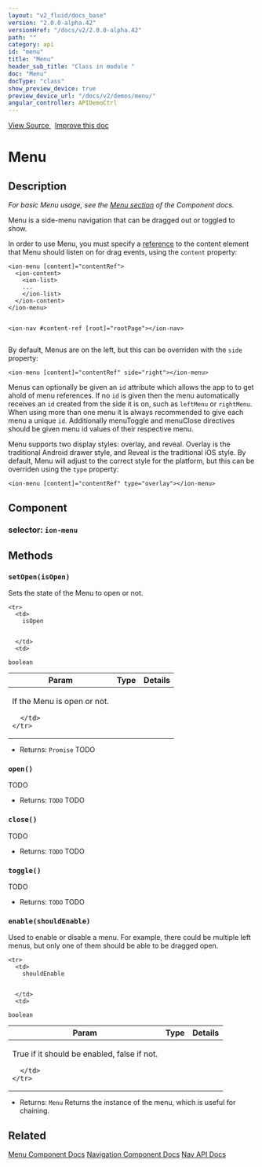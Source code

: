 ```yaml
---
layout: "v2_fluid/docs_base"
version: "2.0.0-alpha.42"
versionHref: "/docs/v2/2.0.0-alpha.42"
path: ""
category: api
id: "menu"
title: "Menu"
header_sub_title: "Class in module "
doc: "Menu"
docType: "class"
show_preview_device: true
preview_device_url: "/docs/v2/demos/menu/"
angular_controller: APIDemoCtrl 
---
```





<div class="improve-docs">
<a href='http://github.com/driftyco/ionic2/tree/master/ionic/components/menu/menu.ts#L7'>
View Source
</a>
&nbsp;
<a href='http://github.com/driftyco/ionic2/edit/master/ionic/components/menu/menu.ts#L7'>
Improve this doc
</a>
</div>





<h1 class="api-title">


Menu






</h1>






<!-- description -->
<h2>Description</h2>

<p><em>For basic Menu usage, see the <a href="../../../../components/#menus">Menu section</a>
of the Component docs.</em></p>
<p>Menu is a side-menu navigation that can be dragged out or toggled to show.</p>
<p>In order to use Menu, you must specify a <a href="https://angular.io/docs/ts/latest/guide/user-input.html#local-variables">reference</a>
to the content element that Menu should listen on for drag events, using the
<code>content</code> property:</p>
<pre><code class="lang-html">&lt;ion-menu [content]=&quot;contentRef&quot;&gt;
  &lt;ion-content&gt;
    &lt;ion-list&gt;
    ...
    &lt;/ion-list&gt;
  &lt;/ion-content&gt;
&lt;/ion-menu&gt;

&lt;ion-nav #content-ref [root]=&quot;rootPage&quot;&gt;&lt;/ion-nav&gt;
</code></pre>
<p>By default, Menus are on the left, but this can be overriden with the <code>side</code>
property:</p>
<pre><code class="lang-html">&lt;ion-menu [content]=&quot;contentRef&quot; side=&quot;right&quot;&gt;&lt;/ion-menu&gt;
</code></pre>
<p>Menus can optionally be given an <code>id</code> attribute which allows the app to
to get ahold of menu references. If no <code>id</code> is given then the menu
automatically receives an <code>id</code> created from the side it is on, such as
<code>leftMenu</code> or <code>rightMenu</code>. When using more than one menu it is always
recommended to give each menu a unique <code>id</code>. Additionally menuToggle and
menuClose directives should be given menu id values of their respective
menu.</p>
<p>Menu supports two display styles: overlay, and reveal. Overlay
is the traditional Android drawer style, and Reveal is the traditional iOS
style. By default, Menu will adjust to the correct style for the platform,
but this can be overriden using the <code>type</code> property:</p>
<pre><code class="lang-html">&lt;ion-menu [content]=&quot;contentRef&quot; type=&quot;overlay&quot;&gt;&lt;/ion-menu&gt;
</code></pre>


<h2>Component</h2>
<h3>selector: <code>ion-menu</code></h3>
<!-- @usage tag -->


<!-- @property tags -->


<!-- methods on the class -->

<h2>Methods</h2>

<div id="setOpen"></div>

<h3>
<code>setOpen(isOpen)</code>
  

</h3>

Sets the state of the Menu to open or not.


<table class="table" style="margin:0;">
  <thead>
    <tr>
      <th>Param</th>
      <th>Type</th>
      <th>Details</th>
    </tr>
  </thead>
  <tbody>
    
    <tr>
      <td>
        isOpen
        
        
      </td>
      <td>
        
  <code>boolean</code>
      </td>
      <td>
        <p>If the Menu is open or not.</p>

        
      </td>
    </tr>
    
  </tbody>
</table>





* Returns: 
  <code>Promise</code> TODO




<div id="open"></div>

<h3>
<code>open()</code>
  

</h3>

TODO






* Returns: 
  <code>TODO</code> TODO




<div id="close"></div>

<h3>
<code>close()</code>
  

</h3>

TODO






* Returns: 
  <code>TODO</code> TODO




<div id="toggle"></div>

<h3>
<code>toggle()</code>
  

</h3>

TODO






* Returns: 
  <code>TODO</code> TODO




<div id="enable"></div>

<h3>
<code>enable(shouldEnable)</code>
  

</h3>

Used to enable or disable a menu. For example, there could be multiple
left menus, but only one of them should be able to be dragged open.


<table class="table" style="margin:0;">
  <thead>
    <tr>
      <th>Param</th>
      <th>Type</th>
      <th>Details</th>
    </tr>
  </thead>
  <tbody>
    
    <tr>
      <td>
        shouldEnable
        
        
      </td>
      <td>
        
  <code>boolean</code>
      </td>
      <td>
        <p>True if it should be enabled, false if not.</p>

        
      </td>
    </tr>
    
  </tbody>
</table>





* Returns: 
  <code>Menu</code> Returns the instance of the menu, which is useful for chaining.


<!-- related link -->

<h2>Related</h2>

<a href='/docs/v2/components#menus'>Menu Component Docs</a>
<a href='/docs/v2/components#navigation'>Navigation Component Docs</a>
<a href='../../nav/Nav'>Nav API Docs</a><!-- end content block -->


<!-- end body block -->

